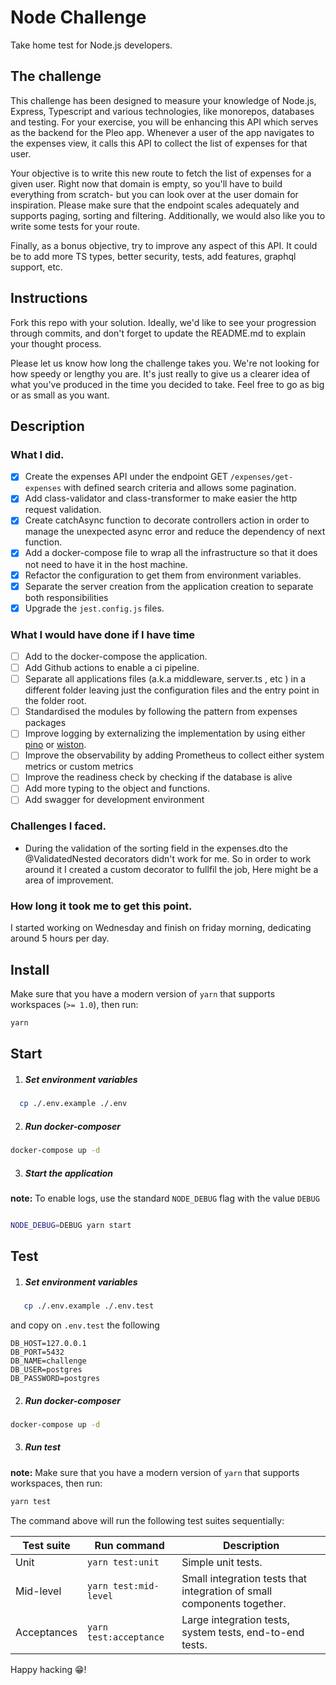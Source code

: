 # Node Challenge

Take home test for Node.js developers.

## The challenge

This challenge has been designed to measure your knowledge of Node.js, Express, Typescript and various technologies, like monorepos, databases and testing. For your exercise, you will be enhancing this API which serves as the backend for the Pleo app. Whenever a user of the app navigates to the expenses view, it calls this API to collect the list of expenses for that user.

Your objective is to write this new route to fetch the list of expenses for a given user. Right now that domain is empty, so you'll have to build everything from scratch- but you can look over at the user domain for inspiration. Please make sure that the endpoint scales adequately and supports paging, sorting and filtering. Additionally, we would also like you to write some tests for your route.

Finally, as a bonus objective, try to improve any aspect of this API. It could be to add more TS types, better security, tests, add features, graphql support, etc. 

## Instructions

Fork this repo with your solution. Ideally, we'd like to see your progression through commits, and don't forget to update the README.md to explain your thought process.

Please let us know how long the challenge takes you. We're not looking for how speedy or lengthy you are. It's just really to give us a clearer idea of what you've produced in the time you decided to take. Feel free to go as big or as small as you want.

## Description



### What I did. 
 - [X] Create the expenses API under the endpoint GET `/expenses/get-expenses` with defined search criteria and allows some pagination. 
  - [X] Add class-validator and class-transformer to make easier the http request validation. 
  - [X] Create catchAsync function to decorate controllers action in order to manage the unexpected async error and reduce the dependency of next function. 
- [X] Add a docker-compose file to wrap all the infrastructure so that it does not need to have it in the host machine.
- [X] Refactor the configuration to get them from environment variables. 
- [X] Separate the server creation from the application creation to separate both responsibilities
- [X] Upgrade the `jest.config.js` files. 
 ### What I would have done if I have time
 - [ ] Add to the docker-compose the application.
 - [ ] Add Github actions to enable a ci pipeline.
 - [ ] Separate all applications files (a.k.a middleware, server.ts , etc ) in a different folder leaving just the configuration files and the entry point in the folder root.  
 - [ ] Standardised the  modules by following the pattern from expenses packages
 - [ ] Improve logging by externalizing the implementation by using either [pino](npmjs.com/package/pino) or [wiston](npmjs.com/package/winston). 
 - [ ] Improve the observability by adding Prometheus to collect either system metrics or custom metrics
 - [ ] Improve the readiness check by checking if the database is alive
 - [ ] Add more typing to the object and functions.  
 - [ ] Add swagger for development environment
 
 ### Challenges I faced.
  * During the validation of the sorting field in the expenses.dto the @ValidatedNested decorators didn't work for me. So in order to work around it I created a custom decorator to fullfil the job, Here might be a area of improvement. 

 
### How long it took me to get this point.
I started working on Wednesday and finish on friday morning, dedicating around 5 hours per day.

## Install

Make sure that you have a modern version of `yarn` that supports workspaces (`>= 1.0`), then run:

```bash
yarn
```


## Start

1.  ##### Set environment variables
```bash 
  cp ./.env.example ./.env
```

2. ##### Run docker-composer 
```bash
docker-compose up -d
```

3.  ##### Start the application
  **note:** To enable logs, use the standard `NODE_DEBUG` flag with the value `DEBUG`
```bash

NODE_DEBUG=DEBUG yarn start
```

## Test

1.  ##### Set environment variables
```bash 
   cp ./.env.example ./.env.test
```
and copy on `.env.test` the following
``` 
DB_HOST=127.0.0.1
DB_PORT=5432
DB_NAME=challenge
DB_USER=postgres
DB_PASSWORD=postgres
```

2.  ##### Run docker-composer 
```bash
docker-compose up -d
```

3. ##### Run test
 **note:** Make sure that you have a modern version of `yarn` that supports workspaces, then run:

```bash
yarn test
```

The command above will run the following test suites sequentially:

| Test suite | Run command | Description |
-------------|-------------|-------------|
| Unit | `yarn test:unit` | Simple unit tests. |
| Mid-level | `yarn test:mid-level` | Small integration tests that integration of small components together.  |
| Acceptances | `yarn test:acceptance` | Large integration tests, system tests, end-to-end tests. |


Happy hacking 😁!
